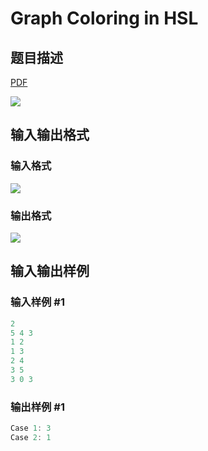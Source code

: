 # Graph Coloring in HSL

## 题目描述

[problemUrl]: https://uva.onlinejudge.org/index.php?option=com_onlinejudge&Itemid=8&category=117&page=show_problem&problem=2878

[PDF](https://uva.onlinejudge.org/external/117/p11778.pdf)

![](https://cdn.luogu.com.cn/upload/vjudge_pic/UVA11778/d64b69a4147b3aa5423ca391fcfc45837270e95d.png)

## 输入输出格式

### 输入格式

![](https://cdn.luogu.com.cn/upload/vjudge_pic/UVA11778/88eabec79e4d8fcfe16e4597e0b51edc22a6b292.png)

### 输出格式

![](https://cdn.luogu.com.cn/upload/vjudge_pic/UVA11778/f08ce07916cc51bc29e0e0adde68019b1c13a9d9.png)

## 输入输出样例

### 输入样例 #1

```cpp
2
5 4 3
1 2
1 3
2 4
3 5
3 0 3
```


### 输出样例 #1

```cpp
Case 1: 3
Case 2: 1
```


